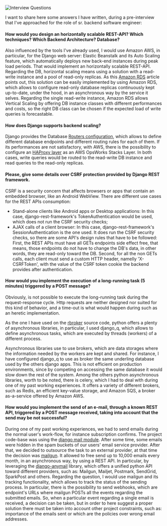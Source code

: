 <!--
.. title:  Sr. backend software engineer - <br> interview questions:
.. slug: pre-interview-questions
.. date: 2017-10-10 09:05:10 UTC+02:00
.. tags: Amazon AWS, django, Interview, REST API, DRF, Mailgun
.. category: REST API
.. link: 
.. description: 
.. type: text
-->

![Interview Questions](https://www.cheatsheet.com/wp-content/uploads/2016/07/Manager-and-a-candidate-in-a-job-interview.jpg)

I want to share here some answers I have written, during a pre-interview that I've approached for the role of sr. backend software engineer:

#### How would you design an horizontally scalable REST-API? Which techniques? Which Backend Architecture? Database?
Also influenced by the tools I've already used, I would use Amazon AWS, in particular, for the Django web server: Elastic Beanstalk and its Auto Scaling feature, which automatically deploys new back-end instances during peak load periods. That would implement an horizontally scalable REST-API.
Regarding the DB, horizontal scaling means using a solution with a read-write instance and a pool of read-only replicas. As this [Amazon RDS] article points out, this solution can be easily implemented by using Amazon RDS, which allows to configure read-only database replicas continuously kept up-to-date, under the hood, in an asynchronous way by the service it selves. Regarding the single read-write instance, Amazon RDS allows Vertical Scaling by offering DB instance classes with different performances and costs, so the right DB class can be chosen if the expected load of write queries is forecastable. 

#### How does Django supports backend scaling?
Django provides the Database [Routers configuration], which allows to define different database endpoints and different routing rules for each of them. If its performances are not satisfactory, with AWS, there is the possibility to configure an [HAProxy layer] as an AWS OpsWorks Stacks Layer. In both cases, write queries would be routed to the read-write DB instance and read queries to the read-only replicas.


#### Please, give some details over CSRF protection provided by Django REST framework.  
CSRF is a security concern that affects browsers or apps that contain an embedded browser, like an Android WebView.
There are different use cases for the REST APIs consumption:

- Stand-alone clients like Android apps or Desktop applications:
In this case, django-rest-framework's TokenAuthentication would be used, which does not run the CSRF security checks;
- AJAX calls of a client browser:
In this case, django-rest-framework's SessionAuthentication is the one used. It does run the CSRF security checks, so there are some API's design rules that have to be followed:
First, the REST APIs must have all GETs endpoints side effect free, that means, those endpoints do not have to change the DB's data, in other words, they are read-only toward the DB.
Second, for all the non GETs calls, each client must send a custom HTTP header, namelly 'X-CSRFToken', with the value of the CSRF token cookie the backend provides after authentication.


#### How would you implement the execution of a long-running task (5 minutes) triggered by a POST message?
Obviously, is not possible to execute the long-running task during the request-response cycle. Http requests are neither designed nor suited for this kind of behavior, and a time-out is what would happen during such as an heretic implementation.

As the one I have used on the [rbroker] source code, python offers a plenty of asynchronous libraries, in particular, I used django_q, which allows to define asynchronous tasks, which are executed by threads (workers) of a different process. 

Asynchronous libraries use to use brokers, which are data storages where the information needed by the workers are kept and shared.
For instance, I have configured django_q to use as broker the same underling database used by the others django apps. This is not efficient on production environments, since by competing on accessing the same database it would slow down the rest of the system.
Among the others python asynchronous libraries, worth to be noted, there is celery, which I had to deal with during one of my past working experiences. It offers a variety of different brokers, such as Redis, an efficient key-value storage, and Amazon SQS, a broker as-a-service offered by Amazon AWS. 

#### How would you implement the send of an e-mail, through a known REST API, triggered by a POST message received, taking into account that the send may be not successful?

During one of my past working experiences, we had to send emails during the normal user's work-flow, for instance subscription confirms. The project code-base was using the [django mail module]. After some time, some emails were hidden in the spam buckets of our users' email service provider. After that, we decided to outsource the task to an external provider, at that time the decision was [mailgun]. It allowed to free send up to 10,000 emails every month, in an asynchronous way, by using a REST API. In particular, by leveraging the [django-anymail] library, which offers a unified python API toward different providers, such as: Mailgun, Mailjet, Postmark, SendGrid, SparkPost and others.
Regarding the question, I would use mailgun and its tracking functionality, which allows to track the status of the sending process. In particular, there is the possibility to send webhooks, which are endpoint's URLs where mailgun POSTs all the events regarding the submitted emails.
So, when a particular event regarding a single email is received, a decision can be taken, but in order to here suggest a proper solution 
 there must be taken into account other project constraints, such as: importance of the emails sent or which are the policies over wrong email addresses.



[Amazon RDS]:				https://aws.amazon.com/blogs/database/scaling-your-amazon-rds-instance-vertically-and-horizontally/
[Routers configuration]:	https://docs.djangoproject.com/en/1.11/topics/db/multi-db/#an-example
[HAProxy layer]:			http://docs.aws.amazon.com/opsworks/latest/userguide/layers-haproxy.html
[rbroker]:					https://github.com/eracle/rbroker
[django mail module]:		https://docs.djangoproject.com/en/1.11/topics/email/
[mailgun]:					https://www.mailgun.com/
[django-anymail]:			https://github.com/anymail/django-anymail
[tracking functionalities]:	http://mailgun-documentation.readthedocs.io/en/latest/quickstart-events.html

